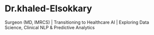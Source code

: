 # Dr.khaled-Elsokkary
Surgeon (MD, IMRCS) | Transitioning to Healthcare AI | Exploring Data Science, Clinical NLP &amp; Predictive Analytics
